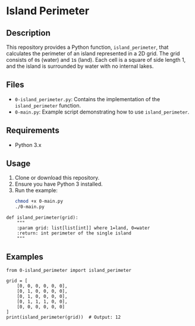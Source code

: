 
# Island Perimeter

## Description

This repository provides a Python function, `island_perimeter`, that calculates the perimeter of an island represented in a 2D grid. The grid consists of `0`s (water) and `1`s (land). Each cell is a square of side length 1, and the island is surrounded by water with no internal lakes.

## Files

- `0-island_perimeter.py`: Contains the implementation of the `island_perimeter` function.
- `0-main.py`: Example script demonstrating how to use `island_perimeter`.

## Requirements

- Python 3.x

## Usage

1. Clone or download this repository.
2. Ensure you have Python 3 installed.
3. Run the example:
   ```bash
   chmod +x 0-main.py
   ./0-main.py

```
def island_perimeter(grid):
    """
    :param grid: list[list[int]] where 1=land, 0=water
    :return: int perimeter of the single island
    """
```

## Examples
```
from 0-island_perimeter import island_perimeter

grid = [
    [0, 0, 0, 0, 0, 0],
    [0, 1, 0, 0, 0, 0],
    [0, 1, 0, 0, 0, 0],
    [0, 1, 1, 1, 0, 0],
    [0, 0, 0, 0, 0, 0]
]
print(island_perimeter(grid))  # Output: 12
```

